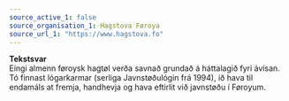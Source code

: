 ```yaml
---
source_active_1: false
source_organisation_1: Hagstova Føroya
source_url_1: "https://www.hagstova.fo"
---
```

<b>Tekstsvar</b>  
Eingi almenn føroysk hagtøl verða savnað grundað á háttalagið fyri ávísan. Tó finnast lógarkarmar (serliga Javnstøðulógin frá 1994), ið hava til endamáls at fremja, handhevja og hava eftirlit við javnstøðu í Føroyum.
